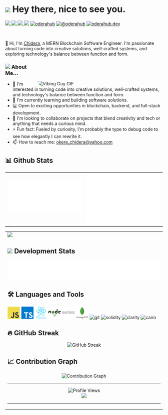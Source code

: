 <h1>
    <img
        src="https://emojis.slackmojis.com/emojis/images/1531849430/4246/blob-sunglasses.gif"
        width="30" />
    Hey there, nice to see you.
</h1>

<p align="left">
    <a href="https://x.com/oderahub" target="_blank"
        ><img height="30" src="./icons/png/twitter.png"
    />
    <a href="https://www.linkedin.com/in/oderahub/" target="_blank"
        ><img height="30" src="./icons/png/linkedin.png"
    />
    <a href="mailto:okere_chidera@yahoo.com" target="_blank"
        ><img height="30" src="./icons/png/gmail.png"
    />
    <a
        href="https://marketplace.visualstudio.com/publishers/oderahub"
        target="_blank"
        ><img
            height="30"
            src="./icons/png/visual-studio.png" /></a
    >
    <a href="https://discordapp.com/users/oderahub"><img height="30" src="./icons/png/discord.png" alt="oderahub" ></a>
    <a href="https://t.me/oderahub"><img height="30" src="./icons/png/telegram.png" alt="@oderahub" ></a>
    <a href="https://oderahub.dev"><img height="30" src="./icons/png/web.png" alt="oderahub.dev" ></a>

</p>

<br>

👋 Hi, I'm [Chidera](https://github.com/oderahub), a MERN Blockchain Software Engineer. I'm passionate about turning code into creative solutions, well-crafted systems, and exploring technology's balance between function and form.
<br>

<img align="right" alt="Vibing Guy GIF" src="https://media.giphy.com/media/bGgsc5mWoryfgKBx1u/giphy.gif" width="400" style="border-radius: 24px; padding-top: 4rem;" />

<h3>
    <img
        src="https://emojis.slackmojis.com/emojis/images/1680554188/65018/cat-roomba-exceptionally-fast.gif"
        width="20" />
    About Me...
</h3>

- 👀 I'm interested in turning code into creative solutions, well-crafted systems, and technology's balance between function and form.
- 🌱 I'm currently learning and building software solutions.
- 💻 Open to exciting opportunities in blockchain, backend, and full-stack development.
- 💞️ I'm looking to collaborate on projects that blend creativity and tech or anything that needs a curious mind.
- ⚡ Fun fact: Fueled by curiosity, I'm probably the type to debug code to see how elegantly I can rewrite it.
- 📫 How to reach me: [okere_chidera@yahoo.com](mailto:okere_chidera@yahoo.com)

## 📊 Github Stats

<table><tr><td valign="top" width="50%">

<br>

<img src="./assets/metrics.plugin.overview.svg">

</td><td valign="top" width="50%">

<img src="./assets/metrics.plugin.isocalendar.fullyear.svg" >

</td></tr></table>

<table><tr><td valign="top" width="50%">

<img src="./assets/metrics.plugin.activity.svg">

<!-- </td><td valign="top" width="50%">

<img src="./assets/metrics.plugin.stargazers.svg" >

</td></tr></table> -->

<h2>
    <img
        src="https://emojis.slackmojis.com/emojis/images/1643514738/7421/typingcat.gif?1643514738"
        width="20" />
    Development Stats
</h2>

<img src="./assets/metrics.plugin.wakatime.svg">

## 🛠️ Languages and Tools

<p align="left">
  <img src="https://raw.githubusercontent.com/devicons/devicon/master/icons/javascript/javascript-original.svg" alt="javascript" width="40" height="40"/>
  <img src="https://raw.githubusercontent.com/devicons/devicon/master/icons/typescript/typescript-original.svg" alt="typescript" width="40" height="40"/>
  <img src="https://raw.githubusercontent.com/devicons/devicon/master/icons/react/react-original-wordmark.svg" alt="react" width="40" height="40"/>
  <img src="https://raw.githubusercontent.com/devicons/devicon/master/icons/nodejs/nodejs-original-wordmark.svg" alt="nodejs" width="40" height="40"/>
  <img src="https://raw.githubusercontent.com/devicons/devicon/master/icons/express/express-original-wordmark.svg" alt="express" width="40" height="40"/>
  <img src="https://raw.githubusercontent.com/devicons/devicon/master/icons/mongodb/mongodb-original-wordmark.svg" alt="mongodb" width="40" height="40"/>
  <img src="https://www.vectorlogo.zone/logos/git-scm/git-scm-icon.svg" alt="git" width="40" height="40"/>
  <img src="https://cdn.worldvectorlogo.com/logos/solidity.svg" alt="solidity" width="40" height="40"/>
  <img src="https://cryptologos.cc/logos/stacks-stx-logo.svg" alt="clarity" width="40" height="40"/>
  <img src="https://cryptologos.cc/logos/starknet-strk-logo.svg" alt="cairo" width="40" height="40"/>
</p>

## 🔥 GitHub Streak

<p align="center">
  <img src="https://github-readme-streak-stats.herokuapp.com/?user=oderahub&theme=dark" alt="GitHub Streak" />
</p>

## 📈 Contribution Graph

<div align="center">
  <img src="https://github-readme-activity-graph.vercel.app/graph?username=oderahub&bg_color=0d1117&color=58a6ff&line=58a6ff&point=f0f6fc&area=true&hide_border=true" alt="Contribution Graph" />
</div>

---

<div align="center">
  <img src="https://komarev.com/ghpvc/?username=oderahub&color=blueviolet&style=flat-square&label=Profile+Views" alt="Profile Views" />
</div>

<div align="center">
  <img src="https://capsule-render.vercel.app/api?type=waving&color=gradient&height=100&section=footer" />
</div>

---
